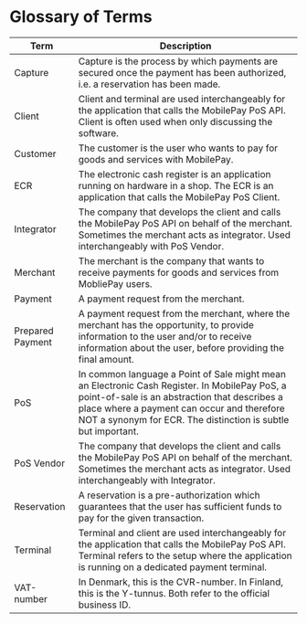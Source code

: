 
# Glossary of Terms

| Term | Description |
|------|-------------|
| Capture          | Capture is the process by which payments are secured once the payment has been authorized, i.e. a reservation has been made.|
| Client | Client and terminal are used interchangeably for the application that calls the MobilePay PoS API. Client is often used when only discussing the software.|
| Customer        | The customer is the user who wants to pay for goods and services with MobilePay. |
| ECR                | The electronic cash register is an application running on hardware in a shop. The ECR is an application that calls the MobilePay PoS Client. |
| Integrator        | The company that develops the client and calls the MobilePay PoS API on behalf of the merchant. Sometimes the merchant acts as integrator. Used interchangeably with PoS Vendor.|
| Merchant         | The merchant is the company that wants to receive payments for goods and services from MobliePay users.|
| Payment         | A payment request from the merchant.|
| Prepared Payment         | A payment request from the merchant, where the merchant has the opportunity, to provide information to the user and/or to receive information about the user, before providing the final amount.|
| PoS                 | In common language a Point of Sale might mean an Electronic Cash Register. In MobilePay PoS, a point-of-sale is an abstraction that describes a place where a payment can occur and therefore NOT a synonym for ECR. The distinction is subtle but important.|
| PoS Vendor    | The company that develops the client and calls the MobilePay PoS API on behalf of the merchant. Sometimes the merchant acts as integrator. Used interchangeably with Integrator.|
| Reservation     | A reservation is a pre-authorization which guarantees that the user has sufficient funds to pay for the given transaction. |
| Terminal         | Terminal and client are used interchangeably for the application that calls the MobilePay PoS API. Terminal refers to the setup where the application is running on a dedicated payment terminal.|
| VAT-number   | In Denmark, this is the CVR-number. In Finland, this is the Y-tunnus. Both refer to the official business ID.| 

